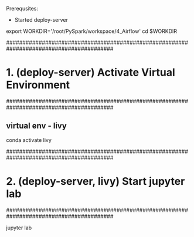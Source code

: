 Prerequsites:
- Started deploy-server

export WORKDIR='/root/PySpark/workspace/4_Airflow'
cd $WORKDIR


#########################################################################################
# 1. (deploy-server) Activate Virtual Environment
#########################################################################################

## virtual env - livy
conda activate livy


#########################################################################################
# 2. (deploy-server, livy) Start jupyter lab
#########################################################################################

jupyter lab
